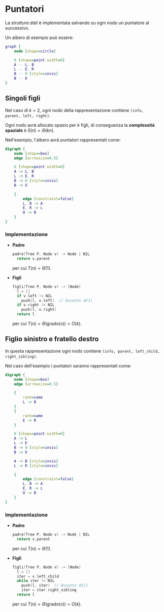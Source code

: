 # Puntatori

La _struttura dati_ è implementata salvando su ogni nodo un puntatore al successivo.

Un albero di esempio può essere:
```dot process
graph {
	node [shape=circle]

	0 [shape=point width=0]
	A -- L, B
	L -- E, R
	B -- 0 [style=invis]
	B -- O
}
```

## Singoli figli

Nel caso di $k = 2$, ogni nodo della rappresentazione contiene `(info, parent, left, right)`.

Ogni nodo avrà allocato spazio per $k$ figli, di conseguenza la **complessità spaziale** è $S(n) = \Theta(kn)$.

Nell'esempio, l'albero avrà puntatori rappresentati come:
```dot process
digraph {
	node [shape=box]
	edge [arrowsize=0.5]

	0 [shape=point width=0]
	A -> L, B
	L -> E, R
	B -> 0 [style=invis]
	B -> O

	{
		edge [constraint=false]
		L, B -> A
		E, R -> L
		O -> B
	}
}
```

### Implementazione

- **Padre**

	```c
	padre(Tree P, Node v) -> Node | NIL
	  return v.parent
	```
	per cui $T(n) = \Theta(1)$.

- **Figli**

	```c
	figli(Tree P, Node v) -> [Node]
	  l = []
	  if v.left != NIL
	    push(l, v.left)  // Assunto 𝛩(1)
	  if v.right != NIL
	    push(l, v.right)
	  return l
	```
	per cui $T(n) = \Theta(\mathrm{grado}(v)) = O(k)$.

## Figlio sinistro e fratello destro

In questa rappresentazione ogni nodo contiene `(info, parent, left_child, right_sibling)`.

Nel caso dell'esempio i puntatori saranno rappresentati come:
```dot process
digraph {
	node [shape=box]
	edge [arrowsize=0.5]

	{
		rank=same
		L -> B
	}
	{
		rank=same
		E -> R
	}

	0 [shape=point width=0]
	A -> L
	L -> E
	B -> 0 [style=invis]
	B -> O

	A -> B [style=invis]
	L -> R [style=invis]

	{
		edge [constraint=false]
		L, B -> A
		E, R -> L
		O -> B
	}
}
```

### Implementazione

- **Padre**

	```c
	padre(Tree P, Node v) -> Node | NIL
	  return v.parent
	```
	per cui $T(n) = \Theta(1)$.

- **Figli**

	```c
	figli(Tree P, Node v) -> [Node]
	  l = []
	  iter = v.left_child
	  while iter != NIL
	    push(l, iter)  // Assunto 𝛩(1)
	    iter = iter.right_sibling
	  return l
	```
	per cui $T(n) = \Theta(\mathrm{grado}(v)) = O(k)$.

